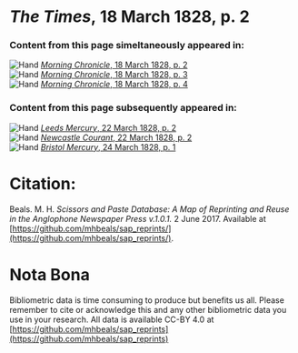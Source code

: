 # *The Times*, 18 March 1828, p. 2  
  
### Content from this page simeltaneously appeared in:  
![Hand](http://scissorsandpaste.net/wp-content/uploads/2017/06/smallhandpointer.png) [*Morning Chronicle*, 18 March 1828, p. 2](https://mhbeals.github.io/sap_html/Morning-Chronicle/Morning-Chronicle-18-March-1828-p-2)  
![Hand](http://scissorsandpaste.net/wp-content/uploads/2017/06/smallhandpointer.png) [*Morning Chronicle*, 18 March 1828, p. 3](https://mhbeals.github.io/sap_html/Morning-Chronicle/Morning-Chronicle-18-March-1828-p-3)  
![Hand](http://scissorsandpaste.net/wp-content/uploads/2017/06/smallhandpointer.png) [*Morning Chronicle*, 18 March 1828, p. 4](https://mhbeals.github.io/sap_html/Morning-Chronicle/Morning-Chronicle-18-March-1828-p-4)  
  
### Content from this page subsequently appeared in:  
![Hand](http://scissorsandpaste.net/wp-content/uploads/2017/06/smallhandpointer.png) [*Leeds Mercury*, 22 March 1828, p. 2](https://mhbeals.github.io/sap_html/Leeds-Mercury/Leeds-Mercury-22-March-1828-p-2)  
![Hand](http://scissorsandpaste.net/wp-content/uploads/2017/06/smallhandpointer.png) [*Newcastle Courant*, 22 March 1828, p. 2](https://mhbeals.github.io/sap_html/Newcastle-Courant/Newcastle-Courant-22-March-1828-p-2)  
![Hand](http://scissorsandpaste.net/wp-content/uploads/2017/06/smallhandpointer.png) [*Bristol Mercury*, 24 March 1828, p. 1](https://mhbeals.github.io/sap_html/Bristol-Mercury/Bristol-Mercury-24-March-1828-p-1)  


# Citation: 

Beals. M. H. *Scissors and Paste Database: A Map of Reprinting and Reuse in the Anglophone Newspaper Press v.1.0.1.* 2 June 2017. Available at [https://github.com/mhbeals/sap_reprints/](https://github.com/mhbeals/sap_reprints/). 

# Nota Bona

Bibliometric data is time consuming to produce but benefits us all. Please remember to cite or acknowledge this and any other bibliometric data you use in your research. All data is available CC-BY 4.0 at [https://github.com/mhbeals/sap_reprints](https://github.com/mhbeals/sap_reprints)